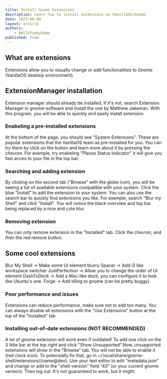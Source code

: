 ```yaml
---
title: Install Gnome Extensions
description: Learn how to install extensions on VanillaOS/Gnome.
date: 2023-06-08
layout: article
authors: 
    - AWildJumpyGame
published: true
---
```


## What are extensions

Extensions allow you to visually change or add functionalities to Gnome (VanillaOS desktop environment).

## ExtensionManager installation

Extension manager should already be installed, if it's not, search Extension Manager in gnome-software and install the one by Matthew Jakeman. With this program, you will be able to quickly and easily install extension.


### Enabeling a pre-installed extensions

At the bottom of the page, you should see "System Extensions". These are popular extensions that the VanillaOS team as pre-installed for you. You can try them by click on the button and learn more about it by pressing the chevron.
For exemple, try enabeling "Places Status Indicator" it will give you fast acces to your file in the top bar.

### Searching and adding extension

By clicking on the second tab ("Browse" with the globe icon), you will be seeing a list of available extensions compatible with your system. Click the blue "Install" to add the extension to your system. You can also use the search bar to quickly find extensions you like.
For exemple, search "Blur my Shell" and click "Install". You will notice the black overview and top bar being replaced by a nice and cute blur.

### Removing extension

You can only remove extension in the "Installed" tab. Click the chevron, and then the red remove button.


## Some cool extensions

Blur My Shell -> Make some UI element blurry
Spacer -> Add i3 like workspace switcher
JustPerfection -> Allow you to change the order of UI element
DashToDock -> Add a Mac-like dock, you can configure it to look like Ubuntu's one.
Forge -> Add tilling to gnome (can be pretty buggy).


### Poor performance and issues

Extensions can reduce performance, make sure not to add too many. You can always disable all extensions with the "Use Extensions" button at the top of the "Installed" tab

### Installing out-of-date extensions (NOT RECOMMENDED)

A lot of gnome extension will work even if outdated! To add one click on the 3 little bar at the top right and click "Show Unsupported".Now, unsupported extensions will show in the "Browse" tab. You will not be able to enable it (red clock icon). To potensially fix that, go in ~/.local/share/gnome-shell/extensions/{name@dev}.
Use your text editor to edit "metadata.json" and change or add to the "shell-version" field "43" (or your current gnome version). Then log out. It's not guaranteed to work, but it might.
